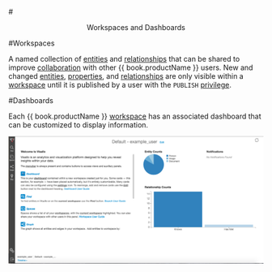 #<center> Workspaces and Dashboards </center>

#Workspaces

A named collection of [entities](vertices.md) and [relationships](edges.md) that can be shared to improve
 [collaboration](colaboration.md) with
other {{ book.productName }} users. New and changed [entities](vertices.md), [properties](properties.md), and [relationships](edges.md)
are only visible within a [workspace](workspaces.md) until it is published by a user with
the `PUBLISH` [privilege](application-privilages.md).

#Dashboards

Each {{ book.productName }} [workspace](workspaces.md) has an associated dashboard that can be customized to display
information.

<img src = images/dashboard.png width="700">
